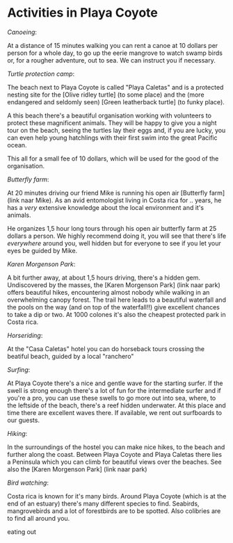 # Activities in Playa Coyote

_Canoeing_:

At a distance of 15 minutes walking you can rent a canoe at 10 dollars per person for a whole day, to go up the eerie mangrove to watch swamp birds or, for a rougher adventure, out to sea. We can instruct you if necessary.

_Turtle protection camp_:

The beach next to Playa Coyote is called "Playa Caletas" and is a protected nesting site for the [Olive ridley turtle] (to some place) and the (more endangered and seldomly seen) [Green leatherback turtle] (to funky place). 

A this beach there's a beautiful organisation working with volunteers to protect these magnificent animals. They will be happy to give you a night tour on the beach, seeing the turtles lay their eggs and, if you are lucky, you can even help young hatchlings with their first swim into the great Pacific ocean.

This all for a small fee of 10 dollars, which will be used for the good of the organisation.

_Butterfly farm_:

At 20 minutes driving our friend Mike is running his open air [Butterfly farm](link naar Mike). As an avid entomologist living in Costa rica for .. years,  he has a _very_ extensive knowledge about the local environment and it's animals.

He organizes 1,5 hour long tours through his open air butterfly farm at 25 dollars a person. We highly recommend doing it, you will see that there's life _everywhere_ around you, well hidden but for everyone to see if you let your eyes be guided by Mike.

_Karen Morgenson Park_:

A bit further away, at about 1,5 hours driving, there's a hidden gem. Undiscovered by the masses, the [Karen Morgenson Park] (link naar park) offers beautiful hikes, encountering almost nobody while walking in an overwhelming canopy forest. The trail here leads to a beautiful waterfall and the pools on the way (and on top of the waterfall!!) give excellent chances to take a dip or two. At 1000 colones it's also the cheapest protected park in Costa rica.

_Horseriding_:

At the "Casa Caletas" hotel you can do horseback tours crossing the beatiful beach, guided by a local "ranchero"

_Surfing_:

At Playa Coyote there's a nice and gentle wave for the starting surfer. If the swell is strong enough there's a lot of fun for the intermediate surfer and if you're a pro, you can use these swells to go more out into sea, where, to the leftside of the beach, there's a reef hidden underwater. At this place and time there are excellent waves there.
If available, we rent out surfboards to our guests.

_Hiking_:

In the surroundings of the hostel you can make nice hikes, to the beach and further along the coast. Between Playa Coyote and Playa Caletas there lies a Peninsula which you can climb for beautiful views over the beaches.
See also the [Karen Morgenson Park] (link naar park)

_Bird watching_:

Costa rica is known for it's many birds. Around Playa Coyote (which is at the end of an estuary) there's many different species to find. Seabirds, mangrovebirds and a lot of forestbirds are to be spotted. Also colibries are to find all around you.


eating out
